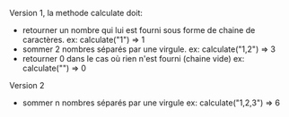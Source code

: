 Version 1, 
la methode calculate doit: 
 - retourner un nombre qui lui est fourni sous forme de chaine de caractères.
ex: calculate("1") => 1
 - sommer 2 nombres séparés par une virgule. 
ex: calculate("1,2") => 3
 - retourner 0 dans le cas où rien n'est fourni (chaine vide)
ex: calculate("") => 0

Version 2
 - sommer n nombres séparés par une virgule
ex: calculate("1,2,3") => 6 
